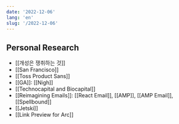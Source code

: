 ```yaml
---
date: '2022-12-06'
lang: 'en'
slug: '/2022-12-06'
---
```


## Personal Research

- [[개성은 쟁취하는 것]]
- [[San Francisco]]
- [[Toss Product Sans]]
- [[GA]]: [[Nigh]]
- [[Technocapital and Biocapital]]
- [[Reimagining Emails]]: [[React Email]], [[AMP]], [[AMP Email]], [[Spellbound]]
- [[Jetski]]
- [[Link Preview for Arc]]
